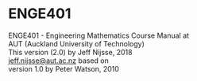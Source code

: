 # ENGE401
ENGE401 - Engineering Mathematics Course Manual at\
AUT (Auckland University of Technology)\
This version (2.0) by Jeff Nijsse, 2018\
<jeff.nijsse@aut.ac.nz>
based on\
version 1.0 by Peter Watson, 2010
